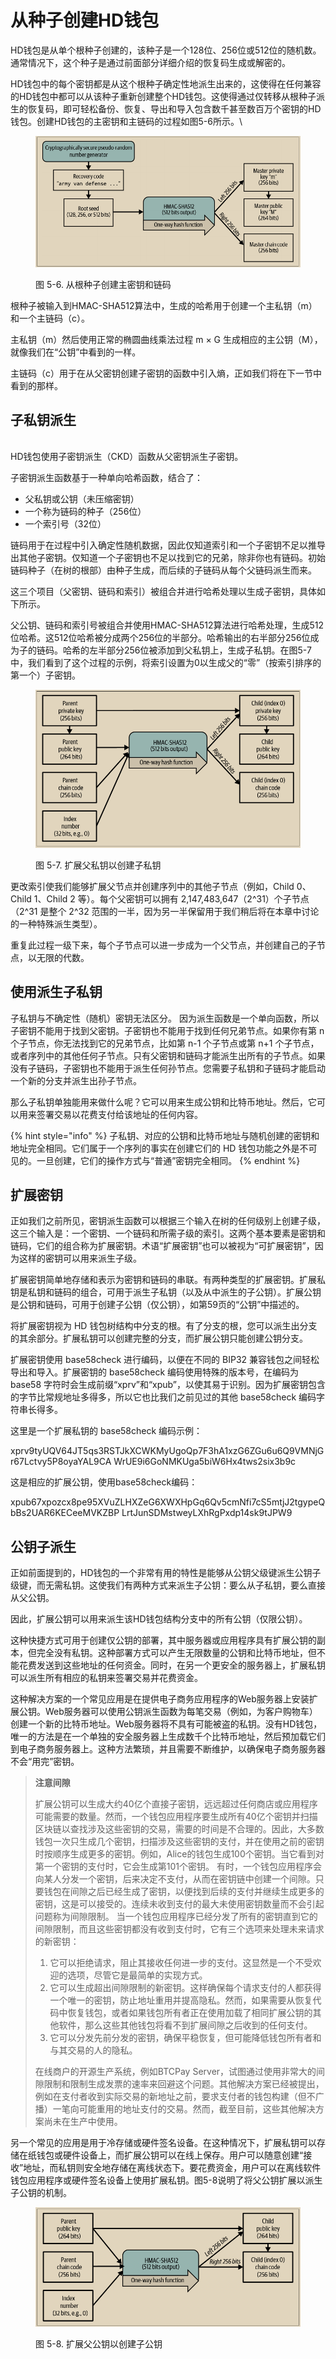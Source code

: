 # 从种子创建HD钱包

HD钱包是从单个根种子创建的，该种子是一个128位、256位或512位的随机数。通常情况下，这个种子是通过前面部分详细介绍的恢复码生成或解密的。

HD钱包中的每个密钥都是从这个根种子确定性地派生出来的，这使得在任何兼容的HD钱包中都可以从该种子重新创建整个HD钱包。这使得通过仅转移从根种子派生的恢复码，即可轻松备份、恢复、导出和导入包含数千甚至数百万个密钥的HD钱包。创建HD钱包的主密钥和主链码的过程如图5-6所示。\


<figure><img src="../../.gitbook/assets/5.6.png" alt=""><figcaption><p>图 5-6. 从根种子创建主密钥和链码</p></figcaption></figure>

根种子被输入到HMAC-SHA512算法中，生成的哈希用于创建一个主私钥（m）和一个主链码（c）。

主私钥（m）然后使用正常的椭圆曲线乘法过程 m × G 生成相应的主公钥（M），就像我们在“公钥”中看到的一样。

主链码（c）用于在从父密钥创建子密钥的函数中引入熵，正如我们将在下一节中看到的那样。

## 子私钥派生

\
HD钱包使用子密钥派生（CKD）函数从父密钥派生子密钥。

子密钥派生函数基于一种单向哈希函数，结合了：

* 父私钥或公钥（未压缩密钥）
* 一个称为链码的种子（256位）
* 一个索引号（32位）

链码用于在过程中引入确定性随机数据，因此仅知道索引和一个子密钥不足以推导出其他子密钥。仅知道一个子密钥也不足以找到它的兄弟，除非你也有链码。初始链码种子（在树的根部）由种子生成，而后续的子链码从每个父链码派生而来。

这三个项目（父密钥、链码和索引）被组合并进行哈希处理以生成子密钥，具体如下所示。

父公钥、链码和索引号被组合并使用HMAC-SHA512算法进行哈希处理，生成512位哈希。这512位哈希被分成两个256位的半部分。哈希输出的右半部分256位成为子的链码。哈希的左半部分256位被添加到父私钥上，生成子私钥。在图5-7中，我们看到了这个过程的示例，将索引设置为0以生成父的“零”（按索引排序的第一个）子密钥。

<figure><img src="../../.gitbook/assets/5.7.1.png" alt=""><figcaption><p>图 5-7.  扩展父私钥以创建子私钥</p></figcaption></figure>

更改索引使我们能够扩展父节点并创建序列中的其他子节点（例如，Child 0、Child 1、Child 2 等）。每个父密钥可以拥有 2,147,483,647（2^31）个子节点（2^31 是整个 2^32 范围的一半，因为另一半保留用于我们稍后将在本章中讨论的一种特殊派生类型）。&#x20;

重复此过程一级下来，每个子节点可以进一步成为一个父节点，并创建自己的子节点，以无限的代数。

## 使用派生子私钥

子私钥与不确定性（随机）密钥无法区分。 因为派生函数是一个单向函数，所以子密钥不能用于找到父密钥。子密钥也不能用于找到任何兄弟节点。如果你有第 n 个子节点，你无法找到它的兄弟节点，比如第 n-1 个子节点或第 n+1 个子节点，或者序列中的其他任何子节点。只有父密钥和链码才能派生出所有的子节点。如果没有子链码，子密钥也不能用于派生任何孙节点。您需要子私钥和子链码才能启动一个新的分支并派生出孙子节点。

&#x20;那么子私钥单独能用来做什么呢？它可以用来生成公钥和比特币地址。然后，它可以用来签署交易以花费支付给该地址的任何内容。

{% hint style="info" %}
子私钥、对应的公钥和比特币地址与随机创建的密钥和地址完全相同。它们属于一个序列的事实在创建它们的 HD 钱包功能之外是不可见的。一旦创建，它们的操作方式与“普通”密钥完全相同。
{% endhint %}

## 扩展密钥

正如我们之前所见，密钥派生函数可以根据三个输入在树的任何级别上创建子级，这三个输入是：一个密钥、一个链码和所需子级的索引。这两个基本要素是密钥和链码，它们的组合称为扩展密钥。术语“扩展密钥”也可以被视为“可扩展密钥”，因为这样的密钥可以用来派生子级。

扩展密钥简单地存储和表示为密钥和链码的串联。有两种类型的扩展密钥。扩展私钥是私钥和链码的组合，可用于派生子私钥（以及从中派生的子公钥）。扩展公钥是公钥和链码，可用于创建子公钥（仅公钥），如第59页的“公钥”中描述的。

将扩展密钥视为 HD 钱包树结构中分支的根。有了分支的根，您可以派生出分支的其余部分。扩展私钥可以创建完整的分支，而扩展公钥只能创建公钥分支。

扩展密钥使用 base58check 进行编码，以便在不同的 BIP32 兼容钱包之间轻松导出和导入。扩展密钥的 base58check 编码使用特殊的版本号，在编码为 base58 字符时会生成前缀“xprv”和“xpub”，以使其易于识别。因为扩展密钥包含的字节比常规地址多得多，所以它也比我们之前见过的其他 base58check 编码字符串长得多。

这里是一个扩展私钥的 base58check 编码示例：

xprv9tyUQV64JT5qs3RSTJkXCWKMyUgoQp7F3hA1xzG6ZGu6u6Q9VMNjGr67Lctvy5P8oyaYAL9CA WrUE9i6GoNMKUga5biW6Hx4tws2six3b9c

这是相应的扩展公钥，使用base58check编码：

xpub67xpozcx8pe95XVuZLHXZeG6XWXHpGq6Qv5cmNfi7cS5mtjJ2tgypeQbBs2UAR6KECeeMVKZBP LrtJunSDMstweyLXhRgPxdp14sk9tJPW9

## 公钥子派生

正如前面提到的，HD钱包的一个非常有用的特性是能够从公钥父级键派生公钥子级键，而无需私钥。这使我们有两种方式来派生子公钥：要么从子私钥，要么直接从父公钥。

因此，扩展公钥可以用来派生该HD钱包结构分支中的所有公钥（仅限公钥）。

这种快捷方式可用于创建仅公钥的部署，其中服务器或应用程序具有扩展公钥的副本，但完全没有私钥。这种部署方式可以产生无限数量的公钥和比特币地址，但不能花费发送到这些地址的任何资金。同时，在另一个更安全的服务器上，扩展私钥可以派生所有相应的私钥来签署交易并花费资金。

这种解决方案的一个常见应用是在提供电子商务应用程序的Web服务器上安装扩展公钥。Web服务器可以使用公钥派生函数为每笔交易（例如，为客户购物车）创建一个新的比特币地址。Web服务器将不具有可能被盗的私钥。没有HD钱包，唯一的方法是在一个单独的安全服务器上生成数千个比特币地址，然后预加载它们到电子商务服务器上。这种方法繁琐，并且需要不断维护，以确保电子商务服务器不会“用完”密钥。

> **注意间隙**&#x20;
>
> 扩展公钥可以生成大约40亿个直接子密钥，远远超过任何商店或应用程序可能需要的数量。然而，一个钱包应用程序要生成所有40亿个密钥并扫描区块链以查找涉及这些密钥的交易，需要的时间是不合理的。因此，大多数钱包一次只生成几个密钥，扫描涉及这些密钥的支付，并在使用之前的密钥时按顺序生成更多的密钥。例如，Alice的钱包生成100个密钥。当它看到对第一个密钥的支付时，它会生成第101个密钥。 有时，一个钱包应用程序会向某人分发一个密钥，后来决定不支付，从而在密钥链中创建一个间隙。只要钱包在间隙之后已经生成了密钥，以便找到后续的支付并继续生成更多的密钥，这是可以接受的。连续未收到支付的最大未使用密钥数量而不会引起问题称为间隙限制。 当一个钱包应用程序已经分发了所有的密钥直到它的间隙限制，而且这些密钥都没有收到支付时，它有三个选项来处理未来请求的新密钥：
>
> 1. 它可以拒绝请求，阻止其接收任何进一步的支付。这显然是一个不受欢迎的选项，尽管它是最简单的实现方式。
> 2. 它可以生成超出间隙限制的新密钥。这样确保每个请求支付的人都获得一个唯一的密钥，防止地址重用并提高隐私。然而，如果需要从恢复代码中恢复钱包，或者如果钱包所有者正在使用加载了相同扩展公钥的其他软件，那么这些其他钱包将看不到扩展间隙之后收到的任何支付。
> 3. 它可以分发先前分发的密钥，确保平稳恢复，但可能降低钱包所有者和与其交易的人的隐私。
>
> &#x20;在线商户的开源生产系统，例如BTCPay Server，试图通过使用非常大的间隙限制和限制生成发票的速率来回避这个问题。其他解决方案已经被提出，例如在支付者收到实际交易的新地址之前，要求支付者的钱包构建（但不广播）一笔向可能重用的地址支付的交易。然而，截至目前，这些其他解决方案尚未在生产中使用。

另一个常见的应用是用于冷存储或硬件签名设备。在这种情况下，扩展私钥可以存储在纸钱包或硬件设备上，而扩展公钥可以在线上保存。用户可以随意创建“接收”地址，而私钥则安全地存储在离线状态下。要花费资金，用户可以在离线软件钱包应用程序或硬件签名设备上使用扩展私钥。图5-8说明了将父公钥扩展以派生子公钥的机制。

<figure><img src="../../.gitbook/assets/5.8.png" alt=""><figcaption><p>图 5-8. 扩展父公钥以创建子公钥</p></figcaption></figure>
